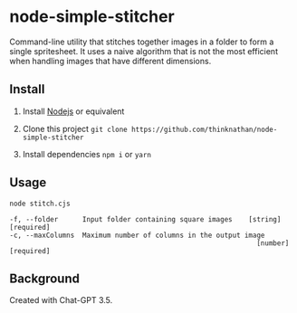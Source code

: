 # node-simple-stitcher

Command-line utility that stitches together images in a folder to form a single spritesheet. It uses a naive algorithm that is not the most efficient when handling images that have different dimensions.

## Install

1. Install [Nodejs](https://nodejs.org/en) or equivalent

2. Clone this project
   `git clone https://github.com/thinknathan/node-simple-stitcher`

3. Install dependencies
   `npm i`
   or
   `yarn`

## Usage

`node stitch.cjs`

```
-f, --folder      Input folder containing square images    [string] [required]
-c, --maxColumns  Maximum number of columns in the output image
                                                             [number] [required]
```

## Background

Created with Chat-GPT 3.5.
